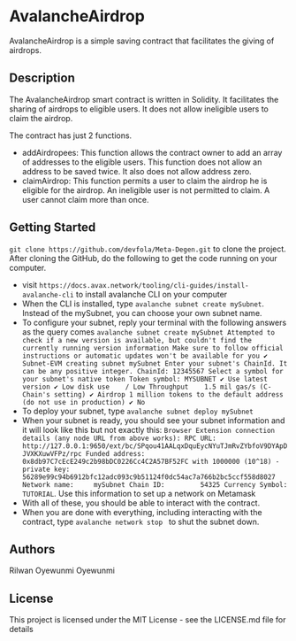 # AvalancheAirdrop
AvalancheAirdrop is a simple saving contract that facilitates the giving of airdrops.

## Description
The AvalancheAirdrop smart contract is written in Solidity. It facilitates the sharing of airdrops to eligible users. It does not allow ineligible users to claim the airdrop.

The contract has just 2 functions.

- addAirdropees: This function allows the contract owner to add an array of addresses to the eligible users. This function does not allow an address to be saved twice. It also does not allow address zero.
- claimAirdrop: This function permits a user to claim the airdrop he is eligible for the airdrop. An ineligible user is not permitted to claim. A user cannot claim more than once.

## Getting Started
```git clone https://github.com/devfola/Meta-Degen.git``` to clone the project. 
After cloning the GitHub, do the following to get the code running on your computer.

- visit ```https://docs.avax.network/tooling/cli-guides/install-avalanche-cli``` to install avalanche CLI on your computer
- When the CLI is installed, type ```avalanche subnet create mySubnet```. Instead of the mySubnet, you can choose your own subnet name.
- To configure your subnet, reply your terminal with the following answers as the query comes ```avalanche subnet create mySubnet
Attempted to check if a new version is available, but couldn't find the currently running version information
Make sure to follow official instructions or automatic updates won't be available for you
✔ Subnet-EVM
creating subnet mySubnet
Enter your subnet's ChainId. It can be any positive integer.
ChainId: 12345567
Select a symbol for your subnet's native token
Token symbol: MYSUBNET
✔ Use latest version
✔ Low disk use    / Low Throughput    1.5 mil gas/s (C-Chain's setting)
✔ Airdrop 1 million tokens to the default address (do not use in production)
✔ No```
- To deploy your subnet, type ```avalanche subnet deploy mySubnet```
- When your subnet is ready, you should see your subnet information and it will look like this but not exactly this: ```Browser Extension connection details (any node URL from above works):
RPC URL:          http://127.0.0.1:9650/ext/bc/SPqou41AALqxDquEycNYuTJmRvZYbfoV9DYApDJVXKXuwVFPz/rpc
Funded address:   0x8db97C7cEcE249c2b98bDC0226Cc4C2A57BF52FC with 1000000 (10^18) - private key: 56289e99c94b6912bfc12adc093c9b51124f0dc54ac7a766b2bc5ccf558d8027
Network name:     mySubnet
Chain ID:         54325
Currency Symbol:  TUTORIAL```. Use this information to set up a network on Metamask
- With all of these, you should be able to interact with the contract.
- When you are done with everything, including interacting with the contract, type  ```avalanche network stop ``` to shut the subnet down.

## Authors
Rilwan Oyewunmi Oyewunmi

## License
This project is licensed under the MIT License - see the LICENSE.md file for details
